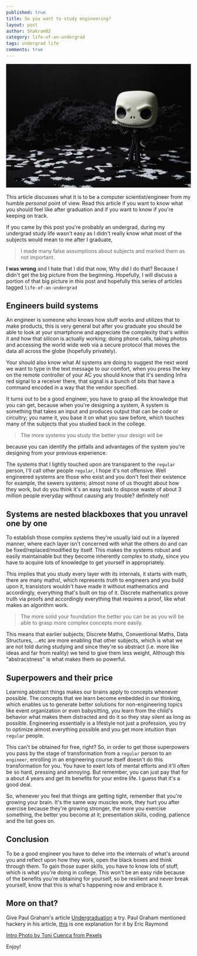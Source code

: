 ```yaml
---
published: true
title: So you want to study engineering?
layout: post
author: Shakram02
category: life-of-an-undergrad
tags: undergrad life
comments: true
---
```

 ![intro-photo](/images/frightening-troll-toy.jpeg)
  
This article discusses what it is to be a computer scientist/engineer from my humble *personal* point of view. Read this article if you want to know what you should feel like after graduation and if you want to know if you're keeping on track.

If you came by this post you're probably an undergrad, during my undergrad study life wasn't easy as I didn't really know what most of the subjects would mean to me after I graduate, 

> I made many false assumptions about subjects and marked them as not important.

**I was wrong** and I hate that I did that now, Why did I do that? Because I didn't get the big picture from the beginning. Hopefully, I will discuss a portion of that big picture in this post and hopefully this series of articles tagged `life-of-an-undergrad`

## Engineers build systems

An engineer is someone who knows how stuff works and utilizes that to make products, this is very general but after you graduate you should be able to look at your smartphone and appreciate the complexity that's within it and how that silicon is actually working; doing phone calls, taking photos and accessing the world wide web via a secure protocol that moves the data all across the globe (hopefully privately). 

Your should also know what AI systems are doing to suggest the next word we want to type in the text message to our comfort, when you press the key on the remote controller of your AC you should know that it's sending Infra red signal to a receiver there, that signal is a bunch of bits that have a command encoded in a way that the vendor specified.

It turns out to be a good engineer, you have to grasp all the knowledge that you can get, because when you're designing a system, A system is something that takes an input and produces output that can be code or circuitry; you name it, you base it on what you saw before, which touches many of the subjects that you studied back in the college. 

> The more systems you study the better your design will be

because you can identify the pitfalls and advantages of the system you're designing from your previous experience.

The systems that I lightly touched upon are transparent to the `regular` person, I'll call other people `regular`, I hope it's not offensive. Well engineered systems are those who exist and you don't feel their existence for example, the sewers systems; almost none of us thought about how they work, but do you think it's an easy task to dispose waste of about 3 million people everyday without causing any trouble? definitely not!

## Systems are nested blackboxes that you unravel one by one

To establish those complex systems they're usually laid out in a layered manner, where each layer isn't concerned with what the others do and can be fixed/replaced/modified by itself. This makes the systems robust and easily maintainable but they become inherently complex to study, since you have to acquire lots of knowledge to get yourself in appropriately.

This implies that you study every layer with its internals, it starts with math, there are many maths!, which represents *truth* to engineers and you build upon it, transistors wouldn't have made it without mathematics and accordingly, everything that's built on top of it. Discrete mathematics prove truth via proofs and accordingly everything that requires a proof, like what makes an algorithm work. 

> The more solid your foundation the better you can be as you will be able to grasp more complex concepts more easily.

This means that earlier subjects; Discrete Maths, Conventional Maths, Data Structures, ...etc are more enabling that other subjects, which is what we are not told during studying and since they're so abstract (i.e. more like ideas and far from reality) we tend to give them less weight, Although this "abstracstness" is what makes them so powerful.

## Superpowers and their price

Learning abstract things makes our brains apply to concepts whenever possible. The concepts that we learn become embedded in our thinking, which enables
us to generate better solutions for non-engineering topics like event organization or even babysitting, you learn from the child's behavior what makes them distracted and do it so they stay silent as long as possible. Engineering essentially is a lifestyle not just a profession, you try to optimize almost everything possible and you get more intuition than `regular` people.

This can't be obtained for free, right? So, in order to get those superpowers you pass by the stage of transformation from a `regular` person to an `engineer`, enrolling in an engineering course itself doesn't do this transformation for you. You have to exert lots of mental efforts and it'll often be so hard, pressing and annoying. But remember, you can just pay that for a about 4 years and get its benefits for your entire life. I guess that it's a good deal.

So, whenever you feel that things are getting tight, remember that you're growing your brain. It's the same way muscles work, they hurt you after exercise because they're growing stronger, the more you exercise something, the better you become at it; presentation skills, coding, patience and the list goes on.

## Conclusion
To be a good engineer you have to delve into the internals of what's around you and reflect upon how they work, open the black boxes and think through them. To gain those super skills, you have to know lots of stuff, which is what you're doing in college. This won't be an easy ride because of the benefits you're obtaining for yourself, so be resilient and never break yourself, know that this is what's happening now and embrace it.

## More on that?

Give Paul Graham's article [Undergraduation](http://www.paulgraham.com/college.html) a try. Paul Graham mentioned hackery in his article, [this](http://www.catb.org/esr/faqs/hacker-howto.html#what_is) is one explanation for it by Eric Raymond

[Intro Photo by Toni Cuenca from Pexels](https://www.pexels.com/photo/background-black-black-and-white-creepy-619419/)

Enjoy!
